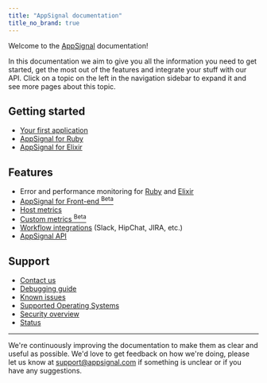 ```yaml
---
title: "AppSignal documentation"
title_no_brand: true
---
```


Welcome to the [AppSignal](https://appsignal.com) documentation!

In this documentation we aim to give you all the information you need to get started, get the most out of the features and integrate your stuff with our API. Click on a topic on the left in the navigation sidebar to expand it and see more pages about this topic.

## Getting started

- [Your first application](/getting-started/new-application.html)
- [AppSignal for Ruby](/ruby/index.html)
- [AppSignal for Elixir](/elixir/index.html)

## Features

- Error and performance monitoring for [Ruby](/ruby/index.html) and [Elixir](/elixir/index.html)
- [AppSignal for Front-end <sup>Beta</sup>](/front-end/error-handling.html)
- [Host metrics](/metrics/host.html)
- [Custom metrics <sup>Beta</sup>](/metrics/custom.html)
- [Workflow integrations](/application/integrations/index.html) (Slack, HipChat, JIRA, etc.)
- [AppSignal API](/api/index.html)

## Support

- [Contact us](mailto:support@appsignal.com)
- [Debugging guide](/support/debugging.html)
- [Known issues](/support/known-issues.html)
- [Supported Operating Systems](/support/operating-systems.html)
- [Security overview](/appsignal/security.html)
- [Status](https://status.appsignal.com)

---

We're continuously improving the documentation to make them as clear and useful as possible. We'd love to get feedback on how we're doing, please let us know at [support@appsignal.com](mailto:support@appsignal.com) if something is unclear or if you have any suggestions.
